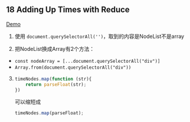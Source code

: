 ## 18 Adding Up Times with Reduce

[Demo](https://joannewsj.github.io/JavaScript30/18%20-%20Adding%20Up%20Times%20with%20Reduce/)

1. 使用 `document.querySelectorAll('')`，取到的内容是NodeList不是array

2. 把NodeList换成Array有2个方法：
 - `const nodeArray = [...document.querySelectorAll("div")]`
 - `Array.from(document.querySelectorAll("div"))`

 3.
    ``` Javascript
    timeNodes.map(function (str){
        return parseFloat(str);
    })
    ```
    可以缩短成
    ``` Javascript
    timeNodes.map(parseFloat);
    ```
